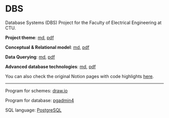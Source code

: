# DBS
Database Systems (DBS) Project for the Faculty of Electrical Engineering at CTU.

**Project theme**: [md](DBS_md/Project%20theme.md), [pdf](DBS_pdf/Project%20theme.pdf)

**Conceptual & Relational model**: [md](DBS_md/Conceptual%20&%20Relational%20model.md), [pdf](DBS_pdf/Conceptual%20&%20Relational%20model.pdf)

**Data Querying**: [md](DBS_md/Data%20Querying.md), [pdf](DBS_pdf/Data%20Querying.pdf)

**Advanced database technologies**: [md](DBS_md/Advanced%20database%20technologies.md), [pdf](DBS_pdf/Advanced%20database%20technologies.pdf)


You can also check the original Notion pages with code highlights [here](https://zhenyara.notion.site/DBS-b78d2c916e584212a1663821a3f82040?pvs=4).

---

Program for schemes: [draw.io](https://draw.io/)

Program for database: [pgadmin4](https://www.pgadmin.org/)

SQL language: [PostgreSQL](https://www.postgresql.org/)